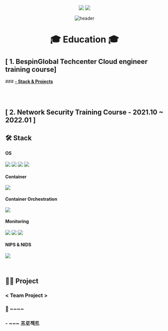 <div align=center> <a href="mailto:hyunjb1125@gmail.com"><img src="https://img.shields.io/badge/hyunjb1125@gmail.com-EA4335?style=for-the-badge&logo=Gmail&logoColor=white"></a>
<a href="https://www.linkedin.com/in/재복-현-b3b051263//"><img src="https://img.shields.io/badge/Jaebok Hyun-0A66C2?style=for-the-badge&logo=LinkedIn&logoColor=white"></a>

![header](https://capsule-render.vercel.app/api?type=waving&color=0000FF&height=250&section=header&text=Jaebok%20Hyun&fontSize=90&animation=fadeIn&fontAlignY=38&desc=%20&descAlignY=62&descAlign=62) </div>
  
<div align=center><h1> 🎓 Education 🎓 </h1></div>

<h2>[ 1. BespinGlobal Techcenter Cloud engineer training course] </h2>
### <b><a href="https://github.com/hyunjaebok/BespinGlobal-Techcenter-Cloud-engineer-training-course">- Stack & Projects</a></b>

</br></br>

<h2>[ 2. Network Security Training Course - 2021.10 ~ 2022.01 ]</h2></div>

## 🛠 Stack
#### OS
<img src="https://img.shields.io/badge/Kali Linux-557C94?style=for-the-badge&logo=Kali Linux&logoColor=white"> <!--Kali Linux-->
<img src="https://img.shields.io/badge/CentOS-262577?style=for-the-badge&logo=CentOS&logoColor=white"> <!--CentOS-->
<img src="https://img.shields.io/badge/Ubuntu-E95420?style=for-the-badge&logo=Ubuntu&logoColor=white"> <!--Ubuntu-->
<img src="https://img.shields.io/badge/Windows-0078D6?style=for-the-badge&logo=Windows&logoColor=white"> <!--Windows-->

#### Container
<img src="https://img.shields.io/badge/Docker-2496ED?style=for-the-badge&logo=Docker&logoColor=white"> <!--Docker-->

#### Container Orchestration
<img src="https://img.shields.io/badge/Kubernetes-326CE5?style=for-the-badge&logo=Kubernetes&logoColor=white"> <!--K8S-->

#### Monitoring
<img src="https://img.shields.io/badge/Elasticsearch-005571?style=for-the-badge&logo=Elasticsearch&logoColor=white"> <!--Elasticsearch-->
<img src="https://img.shields.io/badge/Logstash-005571?style=for-the-badge&logo=Logstash&logoColor=white"> <!--Logstash-->
<img src="https://img.shields.io/badge/Kibana-005571?style=for-the-badge&logo=Kibana&logoColor=white"> <!--Kibana-->

#### NIPS & NIDS
<img src="https://img.shields.io/badge/Snort-000000?style=for-the-badge&logo=Snort&logoColor=white"> <!--Snort-->

</br>

## 👨‍💻 Project
### < Team Project >
### 📌 ~~~~
### - ~~~ 프로젝트
